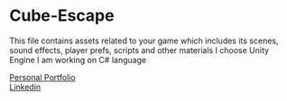 # Cube-Escape
This file contains assets related to your game which includes  its scenes, sound effects, player prefs, scripts and other materials
I choose Unity Engine 
I am working on C# language

[Personal Portfolio](https://bilalhere.dorik.io/)
<br>
[Linkedin](https://www.linkedin.com/in/bilal-shahid-109490270/)
